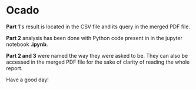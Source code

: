 # Ocado
__Part 1__'s result is located in the CSV file and its query in the merged PDF file.

__Part 2__ analysis has been done with Python code present in in the jupyter notebook __.ipynb__.

__Part 2 and 3__ were named the way they were asked to be. They can also be accessed in the merged PDF file for the sake of clarity of reading the whole report.

Have a good day!
